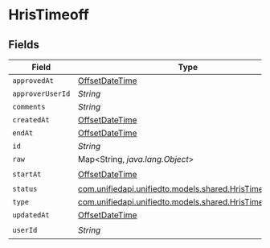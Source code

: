 # HrisTimeoff


## Fields

| Field                                                                                                | Type                                                                                                 | Required                                                                                             | Description                                                                                          |
| ---------------------------------------------------------------------------------------------------- | ---------------------------------------------------------------------------------------------------- | ---------------------------------------------------------------------------------------------------- | ---------------------------------------------------------------------------------------------------- |
| `approvedAt`                                                                                         | [OffsetDateTime](https://docs.oracle.com/javase/8/docs/api/java/time/OffsetDateTime.html)            | :heavy_minus_sign:                                                                                   | N/A                                                                                                  |
| `approverUserId`                                                                                     | *String*                                                                                             | :heavy_minus_sign:                                                                                   | N/A                                                                                                  |
| `comments`                                                                                           | *String*                                                                                             | :heavy_minus_sign:                                                                                   | N/A                                                                                                  |
| `createdAt`                                                                                          | [OffsetDateTime](https://docs.oracle.com/javase/8/docs/api/java/time/OffsetDateTime.html)            | :heavy_minus_sign:                                                                                   | N/A                                                                                                  |
| `endAt`                                                                                              | [OffsetDateTime](https://docs.oracle.com/javase/8/docs/api/java/time/OffsetDateTime.html)            | :heavy_minus_sign:                                                                                   | N/A                                                                                                  |
| `id`                                                                                                 | *String*                                                                                             | :heavy_minus_sign:                                                                                   | N/A                                                                                                  |
| `raw`                                                                                                | Map<String, *java.lang.Object*>                                                                      | :heavy_minus_sign:                                                                                   | N/A                                                                                                  |
| `startAt`                                                                                            | [OffsetDateTime](https://docs.oracle.com/javase/8/docs/api/java/time/OffsetDateTime.html)            | :heavy_check_mark:                                                                                   | N/A                                                                                                  |
| `status`                                                                                             | [com.unifiedapi.unifiedto.models.shared.HrisTimeoffStatus](../../models/shared/HrisTimeoffStatus.md) | :heavy_minus_sign:                                                                                   | N/A                                                                                                  |
| `type`                                                                                               | [com.unifiedapi.unifiedto.models.shared.HrisTimeoffType](../../models/shared/HrisTimeoffType.md)     | :heavy_minus_sign:                                                                                   | N/A                                                                                                  |
| `updatedAt`                                                                                          | [OffsetDateTime](https://docs.oracle.com/javase/8/docs/api/java/time/OffsetDateTime.html)            | :heavy_minus_sign:                                                                                   | N/A                                                                                                  |
| `userId`                                                                                             | *String*                                                                                             | :heavy_check_mark:                                                                                   | N/A                                                                                                  |